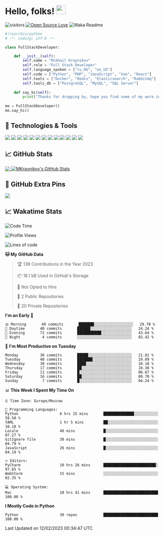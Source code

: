 # Hello, folks! <img src="https://raw.githubusercontent.com/MartinHeinz/MartinHeinz/master/wave.gif" width="30px" height="30px" />

![visitors](https://visitor-badge.laobi.icu/badge?page_id=MKraynikov.MKraynikov)
[![Open Source Love](https://badges.frapsoft.com/os/v1/open-source.svg?v=102)](https://github.com/ellerbrock/open-source-badge/)
![Waka Readme](https://github.com/MKraynikov/MKraynikov/workflows/Waka%20Readme/badge.svg)

```python
#!/usr/bin/python
# -*- coding: utf-8 -*-

class FullStackDeveloper:

    def __init__(self):
        self.name = "Mikhail Kraynikov"
        self.role = "Full Stack Developer"
        self.language_spoken = ["ru_RU", "en_US"]
        self.code = ["Python", "PHP", "JavaScript", "Vue", "React"]
        self.tools = ["Docker", "Redis", "Elasticsearch", "Rabbitmq"]
        self.tools_db = ["PostgreSQL", "MySQL", "SQL Server"]
        
    def say_hi(self):
        print("Thanks for dropping by, hope you find some of my work interesting.")
        
me = FullStackDeveloper()
me.say_hi()
```

## 🔧 Technologies & Tools
![](https://img.shields.io/badge/OS-Linux-informational?style=flat&logo=linux&logoColor=white&color=2bbc8a)
![](https://img.shields.io/badge/Editor-IntelliJ_IDEA-informational?style=flat&logo=intellij-idea&logoColor=white&color=2bbc8a)
![](https://img.shields.io/badge/Code-PHP-informational?style=flat&logo=php&logoColor=white&color=2bbc8a)
![](https://img.shields.io/badge/Code-Python-informational?style=flat&logo=python&logoColor=white&color=2bbc8a)
![](https://img.shields.io/badge/Code-JavaScript-informational?style=flat&logo=javascript&logoColor=white&color=2bbc8a)
![](https://img.shields.io/badge/Code-Vue-informational?style=flat&logo=vue.js&logoColor=white&color=2bbc8a)
![](https://img.shields.io/badge/Shell-Bash-informational?style=flat&logo=gnu-bash&logoColor=white&color=2bbc8a)
![](https://img.shields.io/badge/Tools-PostgreSQL-informational?style=flat&logo=postgresql&logoColor=white&color=2bbc8a)
![](https://img.shields.io/badge/Tools-MySQL-informational?style=flat&logo=mysql&logoColor=white&color=2bbc8a)
![](https://img.shields.io/badge/Tools-Docker-informational?style=flat&logo=docker&logoColor=white&color=2bbc8a)
![](https://img.shields.io/badge/Tools-Redis-informational?style=flat&logo=redis&logoColor=white&color=2bbc8a)
![](https://img.shields.io/badge/Tools-Elasticsearch-informational?style=flat&logo=elasticsearch&logoColor=white&color=2bbc8a)
![](https://img.shields.io/badge/Tools-Rabbitmq-informational?style=flat&logo=rabbitmq&logoColor=white&color=2bbc8a)

## &#x1f4c8; GitHub Stats

<a href="https://github.com/MKraynikov/MKraynikov">
  <img align="center" src="https://github-readme-stats.vercel.app/api/top-langs/?username=MKraynikov&hide=javascript,html&title_color=ffffff&text_color=c9cacc&icon_color=2bbc8a&bg_color=1d1f21&langs_count=3" />
</a>
<a href="https://github.com/MKraynikov/MKraynikov">
  <img align="center" src="https://github-readme-stats.vercel.app/api?username=MKraynikov&show_icons=true&line_height=27&count_private=true&title_color=ffffff&text_color=c9cacc&icon_color=2bbc8a&bg_color=1d1f21" alt="MKraynikov's GitHub Stats" />
</a>

## 💖 GitHub Extra Pins

<a href="https://github.com/MKraynikov/small_company_CRM">
  <img align="center" src="https://github-readme-stats.vercel.app/api/pin/?username=MKraynikov&repo=small_company_CRM&title_color=ffffff&text_color=c9cacc&icon_color=2bbc8a&bg_color=1d1f21" />
</a>

## &#x1f4c8; Wakatime Stats

<!--START_SECTION:waka-->
![Code Time](http://img.shields.io/badge/Code%20Time-33%20hrs%2013%20mins-blue)

![Profile Views](http://img.shields.io/badge/Profile%20Views-50-blue)

![Lines of code](https://img.shields.io/badge/From%20Hello%20World%20I%27ve%20Written-4%20Million%20lines%20of%20code-blue)

**🐱 My GitHub Data** 

> 🏆 138 Contributions in the Year 2023
 > 
> 📦 18.1 kB Used in GitHub's Storage 
 > 
> 🚫 Not Opted to Hire
 > 
> 📜 2 Public Repositories 
 > 
> 🔑 20 Private Repositories  
 > 
**I'm an Early 🐤** 

```text
🌞 Morning       49 commits       ███████░░░░░░░░░░░░░░░░░░   29.70 % 
🌆 Daytime       40 commits       ██████░░░░░░░░░░░░░░░░░░░   24.24 % 
🌃 Evening       72 commits       ███████████░░░░░░░░░░░░░░   43.64 % 
🌙 Night          4 commits       ░░░░░░░░░░░░░░░░░░░░░░░░░   02.42 % 

```
📅 **I'm Most Productive on Tuesday** 

```text
Monday          36 commits       █████░░░░░░░░░░░░░░░░░░░░   21.82 % 
Tuesday         48 commits       ███████░░░░░░░░░░░░░░░░░░   29.09 % 
Wednesday       30 commits       ████░░░░░░░░░░░░░░░░░░░░░   18.18 % 
Thursday        17 commits       ██░░░░░░░░░░░░░░░░░░░░░░░   10.30 % 
Friday          11 commits       █░░░░░░░░░░░░░░░░░░░░░░░░   06.67 % 
Saturday        16 commits       ██░░░░░░░░░░░░░░░░░░░░░░░   09.70 % 
Sunday           7 commits       █░░░░░░░░░░░░░░░░░░░░░░░░   04.24 % 

```


📊 **This Week I Spent My Time On** 

```text
⌚︎ Time Zone: Europe/Moscow

💬 Programming Languages: 
Python                   6 hrs 15 mins       ██████████████░░░░░░░░░░░   58.50 % 
YAML                     1 hr 5 mins         ██░░░░░░░░░░░░░░░░░░░░░░░   10.18 % 
Locale                   46 mins             █░░░░░░░░░░░░░░░░░░░░░░░░   07.27 % 
GitIgnore file           30 mins             █░░░░░░░░░░░░░░░░░░░░░░░░   04.79 % 
JavaScript               26 mins             █░░░░░░░░░░░░░░░░░░░░░░░░   04.19 % 

🔥 Editors: 
PyCharm                  10 hrs 26 mins      ████████████████████████░   97.65 % 
WebStorm                 15 mins             ░░░░░░░░░░░░░░░░░░░░░░░░░   02.35 % 

💻 Operating System: 
Mac                      10 hrs 41 mins      █████████████████████████   100.00 % 

```

**I Mostly Code in Python** 

```text
Python                   30 repos            █████████████████████████   100.00 % 

```



 Last Updated on 12/02/2023 00:34:47 UTC
<!--END_SECTION:waka-->
